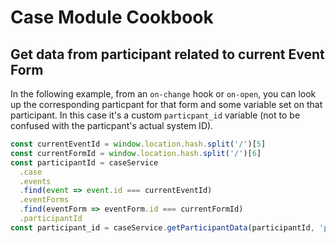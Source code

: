 # Case Module Cookbook

## Get data from participant related to current Event Form
In the following example, from an `on-change` hook or `on-open`, you can look up the corresponding particpant for that form and some variable set on that participant. In this case it's a custom `particpant_id` variable (not to be confused with the particpant's actual system ID).
```javascript
const currentEventId = window.location.hash.split('/')[5]
const currentFormId = window.location.hash.split('/')[6]
const participantId = caseService
  .case
  .events
  .find(event => event.id === currentEventId)
  .eventForms
  .find(eventForm => eventForm.id === currentFormId)
  .participantId
const participant_id = caseService.getParticipantData(participantId, 'participant_id')
```
